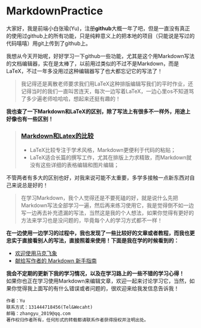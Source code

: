 # MarkdownPractice
大家好，我是前端小白张瑜(Yu)，注册**github**大概一年了吧，但是一直没有真正的使用过github上的所有功能，只是纯粹意义上的把本地的项目（只能说是写过的代码嘻嘻）用git上传到了github上。

我想从今天开始呢，好好学习一下github一些功能，尤其是这个用Markdown写法的文档编辑器，实在是太棒了，以前用过类似的不过不是Markdown，而是LaTeX，不过一年多没用过这种编辑器写了也大都忘记它的写法了！  
>我记得还是离散老师要求我们用LaTeX这种排版编辑写我们的平时作业，还记得当时的我们一直叫苦连天，每次一边写着LaTeX，一边心里os不知道骂了多少遍老师哈哈哈，想起来还挺有趣的！

**我也查了一下Markdown和LaTeX的区别，除了写法上有很多不一样外，用途上好像也有一些区别！**

> ### [Markdown和Latex的比较](https://blog.csdn.net/qq_38228254/article/details/79509074)
> - LaTeX比较专注于学术风格，Markdown更便利于代码的粘贴；
> - LaTeX适合长篇的撰写工作，尤其在排版上力求精致，而Markdown就没有这些详细的表格编辑和图片编辑；

不管两者有多大的区别也好，对我来说可能不太重要，多学多接触一点新东西对自己来说总是好的！  
> 在学习Markdown，我个人觉得还是不要死磕的好，就是说什么先把Markdown写法全部学习一遍，然后再来练习使用它，我是觉得倒不如一边写一边再去补充遗漏的写法，当然这是我的个人想法，如果你觉得有更好的方法来学习也是没问题的，毕竟每个人的学习方式都不一样！  

**在一边使用一边学习的过程中，我也发现了一些比较好的文章或者教程，而我也更忠实于直接看别人的写法，直接照着来使用！下面是我在学的时候看到的：**  
- [欢迎使用马克飞象](https://maxiang.io/)   
- [献给写作者的 Markdown 新手指南](https://www.jianshu.com/p/q81RER)  

**我会不定期的更新下我的学习情况，以及在学习路上的一些不错的学习心得！**  
如果你也正在学习使用Markdown来编辑文章，欢迎一起来讨论学习它，当然，如果你觉得我上面写的有什么错误或者问题的，很欢迎来给我发信息告诉我！  
```
作者：Yu
联系方式：131444718456(Tel&Wecaht)
邮箱：zhangyu_2019@qq.com
著作权归作者所有，任何形式的转载都请联系作者获得授权并注明出处。
